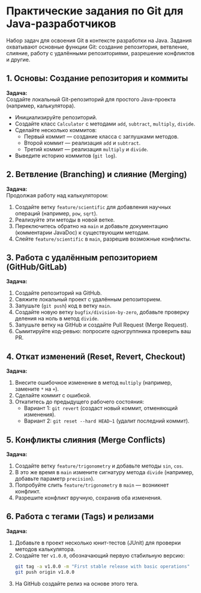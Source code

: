 # Практические задания по Git для Java-разработчиков

Набор задач для освоения Git в контексте разработки на Java. Задания охватывают основные функции Git: создание репозитория, ветвление, слияние, работу с удалёнными репозиториями, разрешение конфликтов и другие.

## 1. Основы: Создание репозитория и коммиты
**Задача:**  
Создайте локальный Git-репозиторий для простого Java-проекта (например, калькулятора).
- Инициализируйте репозиторий.
- Создайте класс `Calculator` с методами `add`, `subtract`, `multiply`, `divide`.
- Сделайте несколько коммитов:
    - Первый коммит — создание класса с заглушками методов.
    - Второй коммит — реализация `add` и `subtract`.
    - Третий коммит — реализация `multiply` и `divide`.
- Выведите историю коммитов (`git log`).

## 2. Ветвление (Branching) и слияние (Merging)
**Задача:**  
Продолжая работу над калькулятором:
1. Создайте ветку `feature/scientific` для добавления научных операций (например, `pow`, `sqrt`).
2. Реализуйте эти методы в новой ветке.
3. Переключитесь обратно на `main` и добавьте документацию (комментарии JavaDoc) к существующим методам.
4. Слейте `feature/scientific` в `main`, разрешив возможные конфликты.

## 3. Работа с удалённым репозиторием (GitHub/GitLab)
**Задача:**
1. Создайте репозиторий на GitHub.
2. Свяжите локальный проект с удалённым репозиторием.
3. Запушьте (`git push`) код в ветку `main`.
4. Создайте новую ветку `bugfix/division-by-zero`, добавьте проверку деления на ноль в метод `divide`.
5. Запушьте ветку на GitHub и создайте Pull Request (Merge Request).
6. Сымитируйте код-ревью: попросите одногруппника проверить ваш PR.

## 4. Откат изменений (Reset, Revert, Checkout)
**Задача:**
1. Внесите ошибочное изменение в метод `multiply` (например, замените `*` на `+`).
2. Сделайте коммит с ошибкой.
3. Откатитесь до предыдущего рабочего состояния:
    - Вариант 1: `git revert` (создаст новый коммит, отменяющий изменения).
    - Вариант 2: `git reset --hard HEAD~1` (удалит последний коммит).

## 5. Конфликты слияния (Merge Conflicts)
**Задача:**
1. Создайте ветку `feature/trigonometry` и добавьте методы `sin`, `cos`.
2. В это же время в `main` измените сигнатуру метода `divide` (например, добавьте параметр `precision`).
3. Попробуйте слить `feature/trigonometry` в `main` — возникнет конфликт.
4. Разрешите конфликт вручную, сохранив оба изменения.

## 6. Работа с тегами (Tags) и релизами
**Задача:**
1. Добавьте в проект несколько юнит-тестов (JUnit) для проверки методов калькулятора.
2. Создайте тег `v1.0.0`, обозначающий первую стабильную версию:
   ```bash
   git tag -a v1.0.0 -m "First stable release with basic operations"
   git push origin v1.0.0
3. На GitHub создайте релиз на основе этого тега.